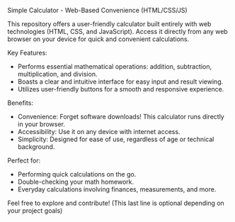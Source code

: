 Simple Calculator - Web-Based Convenience (HTML/CSS/JS)

This repository offers a user-friendly calculator built entirely with web technologies (HTML, CSS, and JavaScript). Access it directly from any web browser on your device for quick and convenient calculations.

Key Features:

- Performs essential mathematical operations: addition, subtraction, multiplication, and division.
- Boasts a clear and intuitive interface for easy input and result viewing.
- Utilizes user-friendly buttons for a smooth and responsive experience.

Benefits:

- Convenience: Forget software downloads! This calculator runs directly in your browser.
- Accessibility: Use it on any device with internet access.
- Simplicity: Designed for ease of use, regardless of age or technical background.

Perfect for:

- Performing quick calculations on the go.
- Double-checking your math homework.
- Everyday calculations involving finances, measurements, and more.

Feel free to explore and contribute! (This last line is optional depending on your project goals)
